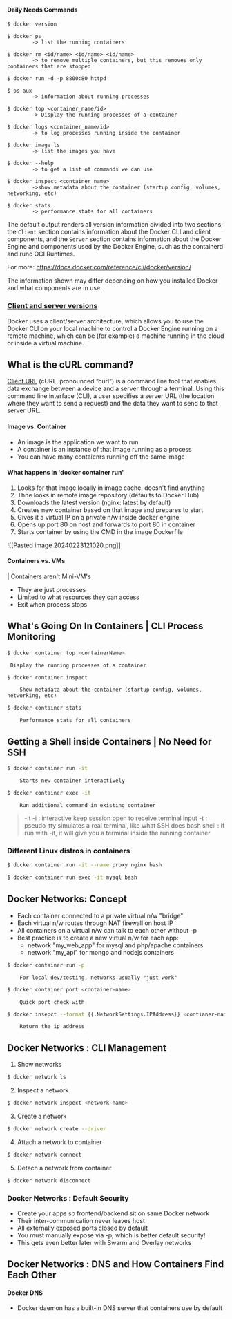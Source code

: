 
#### Daily Needs Commands
	$ docker version
	
	$ docker ps
			-> list the running containers
			
	$ docker rm <id/name> <id/name> <id/name>
			-> to remove multiple containers, but this removes only containers that are stopped
			
	$ docker run -d -p 8800:80 httpd

	$ ps aux
			-> information about running processes
			
	$ docker top <container_name/id>
			-> Display the running processes of a container
			
	$ docker logs <container_name/id>
			-> to log processes running inside the container
			
	$ docker image ls
			-> list the images you have
			
	$ docker --help
			-> to get a list of commands we can use
			
	$ docker inspect <container_name>
			->show metadata about the container (startup config, volumes, networking, etc)
	
	$ docker stats 
			-> performance stats for all containers
	
			

The default output renders all version information divided into two sections; the `Client` section contains information about the Docker CLI and client components, and the `Server` section contains information about the Docker Engine and components used by the Docker Engine, such as the containerd and runc OCI Runtimes.

For more: https://docs.docker.com/reference/cli/docker/version/

The information shown may differ depending on how you installed Docker and what components are in use.

### [Client and server versions](https://docs.docker.com/reference/cli/docker/version/#client-and-server-versions)

Docker uses a client/server architecture, which allows you to use the Docker CLI on your local machine to control a Docker Engine running on a remote machine, which can be (for example) a machine running in the cloud or inside a virtual machine.

## What is the cURL command?

[Client URL](https://curl.se/) (cURL, pronounced “curl”) is a command line tool that enables data exchange between a device and a server through a terminal. Using this command line interface (CLI), a user specifies a server URL (the location where they want to send a request) and the data they want to send to that server URL.


#### Image vs. Container
- An image is the application we want to run
- A container is an instance of that image running as a process
- You can have many contaienrs running off the same image

#### What happens in 'docker container run'
1. Looks for that image locally in image cache, doesn't find anything
2. Thne looks in remote image repository (defaults to Docker Hub)
3. Downloads the latest version (nginx: latest by default)
4. Creates new container based on that image and prepares to start
5. Gives it a virtual IP on a private n/w inside docker engine
6. Opens up port 80 on host and forwards to port 80 in container
7. Starts container by using the CMD in the image Dockerfile


![[Pasted image 20240223121020.png]]

#### Containers vs. VMs
| Containers aren't Mini-VM's
- They are just processes
- Limited to what resources they can access
- Exit when process stops



## What's Going On In Containers | CLI Process Monitoring

```sh
$ docker container top <containerName>
```
	 Display the running processes of a container

```sh
$ docker container inspect 
```
		Show metadata about the container (startup config, volumes, networking, etc)

```sh
$ docker container stats
```
		Performance stats for all containers




## Getting a Shell inside Containers | No Need for SSH

```sh
$ docker container run -it
```
		Starts new container interactively

```sh
$ docker container exec -it
```
		Run additional command in existing container

> -it 
> -i :  interactive
> 	keep session open to receive terminal input
> -t :  pseudo-tty
> 	simulates a real terminal, like what SSH does
> bash shell :  if run with -it, it will give you a terminal inside the running container

### Different Linux distros in containers

```sh
$ docker container run -it --name proxy nginx bash
```

```sh
$ docker container run exec -it mysql bash
```



## Docker Networks: Concept
- Each container connected to a private virtual n/w "bridge"
- Each virtual n/w routes through NAT firewall on host IP
- All containers on a virtual n/w can talk to each other without -p
- Best practice is to create a new virtual n/w for each app:
	- network "my_web_app" for mysql and php/apache containers
	- network "my_api" for mongo and nodejs containers

```sh
$ docker container run -p
```
		For local dev/testing, networks usually "just work"

```sh
$ docker container port <container-name>
```
		Quick port check with

```sh
$ docker insepct --format {{.NetworkSettings.IPAddress}} <contianer-name>
```
		Return the ip address


## Docker Networks : CLI Management

1. Show networks
```sh
$ docker network ls
```

2. Inspect a network 
```sh
$ docker network inspect <network-name>
```

3. Create a network
```sh
$ docker network create --driver
```

4. Attach a network to container
```sh
$ docker network connect
```

5. Detach a network from container
```sh
$ docker network disconnect
```


### Docker Networks : Default Security
- Create your apps so frontend/backend sit on same Docker network
- Their inter-communication never leaves host
- All externally exposed ports closed by default
- You must manually expose via -p, which is better default security!
- This gets even better later with Swarm and Overlay networks


## Docker Networks : DNS and How Containers Find Each Other

#### Docker DNS
- Docker daemon has a built-in DNS server that containers use by default
